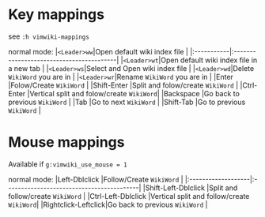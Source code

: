 # Key mappings #
see `:h vimwiki-mappings`

normal mode:
|`<Leader>ww`|Open default wiki index file              |
|:-----------|:-----------------------------------------|
|`<Leader>wt`|Open default wiki index file in a new tab |
|`<Leader>ws`|Select and Open wiki index file           |
|`<Leader>wd`|Delete `WikiWord` you are in              |
|`<Leader>wr`|Rename `WikiWord` you are in              |
|Enter       |Folow/Create `WikiWord`                   |
|Shift-Enter |Split and folow/create `WikiWord`         |
|Ctrl-Enter  |Vertical split and folow/create `WikiWord`|
|Backspace   |Go back to previous `WikiWord`            |
|Tab         |Go to next `WikiWord`                     |
|Shift-Tab   |Go to previous `WikiWord`                 |

# Mouse mappings #
Available if `g:vimwiki_use_mouse = 1`

normal mode:
|Left-Dblclick       |Follow/Create `WikiWord`                   |
|:-------------------|:------------------------------------------|
|Shift-Left-Dblclick |Split and follow/create `WikiWord`         |
|Ctrl-Left-Dblclick  |Vertical split and follow/create `WikiWord`|
|Rightclick-Leftclick|Go back to previous `WikiWord`             |